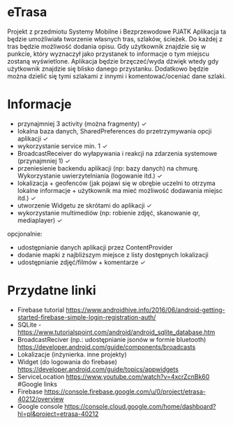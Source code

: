 # eTrasa
 Projekt z przedmiotu Systemy Mobilne i Bezprzewodowe PJATK
 Aplikacja ta będzie umożliwiała tworzenie własnych tras, szlaków, ścieżek.
 Do każdej z tras będzie możliwość dodania opisu. 
 Gdy użytkownik znajdzie się w punkcie, który wyznaczył jako przystanek to informacje o tym miejscu zostaną wyświetlone.
 Aplikacja będzie brzęczeć/wyda dźwięk wtedy gdy użytkownik znajdzie się blisko danego przystanku.
 Dodatkowo będzie można dzielić się tymi szlakami z innymi i komentować/oceniać dane szlaki.
 
# Informacje
 - przynajmniej 3 activity (można fragmenty) ✓
 - lokalna baza danych, SharedPreferences do przetrzymywania opcji aplikacji ✓
 - wykorzystanie service min. 1 ✓
 - BroadcastReceiver do wyłapywania i reakcji na zdarzenia systemowe (przynajmniej 1) ✓
 - przeniesienie backendu aplikacji (np: bazy danych) na chmurę. Wykorzystanie uwierzytelniania (logowanie itd.) ✓
 - lokalizacja + geofenców (jak pojawi się w obrębie uczelni to otrzyma lokalne informacje + użytkownik ma mieć możliwość dodawania miejsc itd.) ✓
 - utworzenie Widgetu ze skrótami do aplikacji ✓
 - wykorzystanie multimediów (np: robienie zdjęć, skanowanie qr, mediaplayer) ✓

 opcjonalnie:
 - udostępnianie danych aplikacji przez ContentProvider
 - dodanie mapki z najbliższym miejsce z listy dostępnych lokalizacji
 - udostępnianie zdjęć/filmów + komentarze ✓

# Przydatne linki
 - Firebase tutorial  https://www.androidhive.info/2016/06/android-getting-started-firebase-simple-login-registration-auth/
 - SQLite - https://www.tutorialspoint.com/android/android_sqlite_database.htm
 - BroadcastReciver (np.: udostępnianie jsonów w formie bluetooth) https://developer.android.com/guide/components/broadcasts
 - Lokalizacje (inżynierka. inne projekty)
 - Widget (do logowania do firebase) https://developer.android.com/guide/topics/appwidgets
 - ServiceLocation https://www.youtube.com/watch?v=4xcrZcnBk60
#Google links
 - Firebase https://console.firebase.google.com/u/0/project/etrasa-40212/overview
 - Google console https://console.cloud.google.com/home/dashboard?hl=pl&project=etrasa-40212

